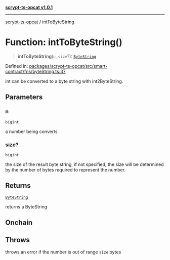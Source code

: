 [**scrypt-ts-opcat v1.0.1**](../README.md)

***

[scrypt-ts-opcat](../README.md) / intToByteString

# Function: intToByteString()

> **intToByteString**(`n`, `size`?): [`ByteString`](../type-aliases/ByteString.md)

Defined in: [packages/scrypt-ts-opcat/src/smart-contract/fns/byteString.ts:37](https://github.com/OPCAT-Labs/ts-tools/blob/2cea47af983eceafde930347ac310f78dee140a3/packages/scrypt-ts-opcat/src/smart-contract/fns/byteString.ts#L37)

int can be converted to a byte string with int2ByteString.

## Parameters

### n

`bigint`

a number being converts

### size?

`bigint`

the size of the result byte string, if not specified, the size will be determined by the number of bytes required to represent the number.

## Returns

[`ByteString`](../type-aliases/ByteString.md)

returns a ByteString

## Onchain

## Throws

throws an error if the number is out of range `size` bytes
